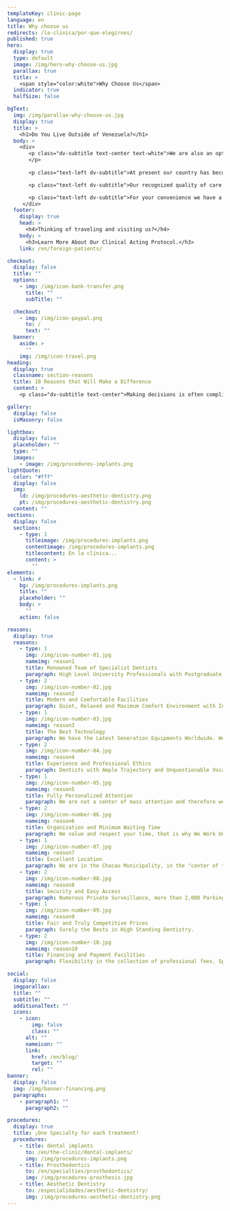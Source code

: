 ```yaml
---
templateKey: clinic-page
language: en
title: Why choose us
redirects: /la-clinica/por-que-elegirnos/
published: true
hero:
  display: true
  type: default
  image: /img/hero-why-choose-us.jpg
  parallax: true
  title: >
    <span style="color:white">Why Choose Us</span>
  indicator: true
  halfSize: false

bgText:
  img: /img/parallax-why-choose-us.jpg
  display: true
  title: >
    <h1>Do You Live Outside of Venezuela?</h1>
  body: >
    <div>
       <p class="dv-subtitle text-center text-white">We are also an option!
       </p>
       
       <p class="text-left dv-subtitle">At present our country has become an important destination of Dental Tourism and there are already many foreign patients who visit us to receive First Level Health Care.</p>

       <p class="text-left dv-subtitle">Our recognized quality of care and the possibility of saving large sums of money in complex oral treatments are two competitive advantages difficult to ignore. </p>

       <p class="text-left dv-subtitle">For your convenience we have a privileged location and two excellent hotel infrastructures located less than 50 meters from the clinic. CHACAO SUITES and SHELTER SUITES offer nice and comfortable rooms, parking, restaurants and other services that will facilitate and make enjoyable your short stay in the city of Caracas. </p>
     </div>
  footer:
    display: true
    head: >
      <h4>Thinking of traveling and visiting us?</h4>
    body: >
      <h3>Learn More About Our Clinical Acting Protocol.</h3>
    link: /en/foreign-patients/

checkout:
  display: false
  title: ""
  options:
    - img: /img/icon-bank-transfer.png
      title: ""
      subTitle: ""

  checkout:
    - img: /img/icon-paypal.png
      to: /
      text: ""
  banner:
    aside: >
      ''
    img: /img/icon-travel.png
heading:
  display: true
  classname: section-reasons
  title: 10 Reasons that Will Make a Difference
  content: >
    <p class="dv-subtitle text-center">Making decisions is often complicated, but as rational beings we are we will always decant for that alternative, which a priori, maximizes our personal well-being.</p>

gallery:
  display: false
  isMasonry: false

lightbox:
  display: false
  placeholder: ""
  type: ""
  images:
    - image: /img/procedures-implants.png
lightQuote:
  color: "#fff"
  display: false
  img:
    ld: /img/procedures-aesthetic-dentistry.png
    pt: /img/procedures-aesthetic-dentistry.png
  content: ""
sections:
  display: false
  sections:
    - type: 1
      titleimage: /img/procedures-implants.png
      contentimage: /img/procedures-implants.png
      titlecontent: En la clínica...
      content: >
        ''
elements:
  - link: #
    bg: /img/procedures-implants.png
    title: ""
    placeholder: ""
    body: >
      ''
    action: false

reasons:
  display: true
  reasons:
    - type: 1
      img: /img/icon-number-01.jpg
      nameimg: reason1
      title: Renowned Team of Specialist Dentists
      paragraph: High Level University Professionals with Postgraduate Studies in the different areas of clinical Dentistry. All Specialties in the same place.
    - type: 2
      img: /img/icon-number-02.jpg
      nameimg: reason2
      title: Modern and Comfortable Facilities
      paragraph: Quiet, Relaxed and Maximum Comfort Environment with Internet service (Wi-Fi zone). Private and Totally Independent Dental Rooms.
    - type: 1
      img: /img/icon-number-03.jpg
      nameimg: reason3
      title: The Best Technology
      paragraph: We have the Latest Generation Equipments Worldwide. We are always at the Forefront of Dental Innovation.
    - type: 2
      img: /img/icon-number-04.jpg
      nameimg: reason4
      title: Experience and Professional Ethics
      paragraph: Dentists with Ample Trajectory and Unquestionable Vocation. A Human Team Truly Committed to what it Does.
    - type: 1
      img: /img/icon-number-05.jpg
      nameimg: reason5
      title: Fully Personalized Attention
      paragraph: We are not a center of mass attention and therefore we do NOT delegate functions. You will always be attended by your Trusted Specialist.
    - type: 2
      img: /img/icon-number-06.jpg
      nameimg: reason6
      title: Organization and Minimum Waiting Time
      paragraph: We value and respect your time, that is why We Work Under a Prior Appointment System that allows us to Optimize Our Service.
    - type: 1
      img: /img/icon-number-07.jpg
      nameimg: reason7
      title: Excellent Location
      paragraph: We are in the Chacao Municipality, in the "center of the east" of the capital city, within a Business Urban Complex of great economic and commercial activity.
    - type: 2
      img: /img/icon-number-08.jpg
      nameimg: reason8
      title: Security and Easy Access
      paragraph: Numerous Private Surveillance, more than 2,000 Parking Positions at your disposal and pedestrian entrance from the underground system Metro de Caracas.
    - type: 1
      img: /img/icon-number-09.jpg
      nameimg: reason9
      title: Fair and Truly Competitive Prices
      paragraph: Surely the Bests in High Standing Dentistry.
    - type: 2
      img: /img/icon-number-10.jpg
      nameimg: reason10
      title: Financing and Payment Facilities
      paragraph: Flexibility in the collection of professional fees, Special Financing Plans and Commercial Point of Sale for payment with Debit and Credit Cards.

social:
  display: false
  imgparallax:
  title: ""
  subtitle: ""
  additionalText: ""
  icons:
    - icon:
        img: false
        class: ""
      alt: ""
      nameicon: ""
      link:
        href: /en/blog/
        target: ""
        rel: ""
banner:
  display: false
  img: /img/banner-financing.png
  paragraphs:
    - paragraph1: ""
      paragraph2: ""

procedures:
  display: true
  title: ¡One Specialty for each treatment!
  procedures:
    - title: dental implants
      to: /en/the-clinic/dental-implants/
      img: /img/procedures-implants.png
    - title: Prosthodontics
      to: /en/specialties/prosthodontics/
      img: /img/procedures-prosthesis.jpg
    - title: Aesthetic Dentistry
      to: /especialidades/aesthetic-dentistry/
      img: /img/procedures-aesthetic-dentistry.png
---
```

